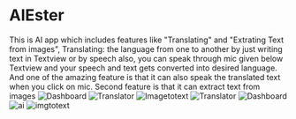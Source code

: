 # AIEster
This is AI app which includes features like "Translating" and "Extrating Text from images", Translating: the language from one to another by just writing text in Textview or by speech also, you can speak through mic given below Textview and your speech and text gets converted into desired language. And one of the amazing feature is that it can also speak the translated text when you click on mic.
Second feature is that it can extract text from images ![Dashboard](https://user-images.githubusercontent.com/129782600/234064669-faacaf51-1d3a-40b7-81f9-0b8b0369d62a.png)
![Translator](https://user-images.githubusercontent.com/129782600/234064988-a7e1d005-a70c-42a1-9453-a9cb7cf9e63c.png)
![Imagetotext](https://user-images.githubusercontent.com/129782600/234065028-e3428d3a-6aff-4b76-960f-79d7ee23831a.png)
![Translator](https://user-images.githubusercontent.com/129782600/234065032-d37d697f-b894-416f-a269-ed9a9a293f23.png)
![Dashboard](https://user-images.githubusercontent.com/129782600/234065036-0ce135d3-9e4a-4432-aa3f-a27e3d4a238f.png)
![ai](https://user-images.githubusercontent.com/129782600/234065042-9db1d547-bf2b-4e32-998b-a7dd9d6742ab.png)
![imgtotext](https://user-images.githubusercontent.com/129782600/234065045-6541ccc5-254b-4fb0-b028-fe72462c9f4c.png)
